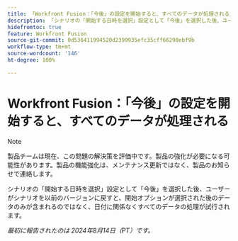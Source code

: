 ```yaml
---
title: 「Workfront Fusion：「今後」の設定を開始すると、すべてのデータが処理される」
description: 「シナリオの「開始する日時を選択」設定として「今後」を選択した後、ユーザーがシナリオを以前のバージョンに戻すと、開始オプションが選択された後のデータのみが含まれるのではなく、日付に関係なくすべてのデータの処理が試行されます。」
hidefromtoc: true
feature: Workfront Fusion
source-git-commit: 0d536411994520d2399935efc35cff66290ebf9b
workflow-type: tm+mt
source-wordcount: '146'
ht-degree: 100%

---
```



# Workfront Fusion：「今後」の設定を開始すると、すべてのデータが処理される

>[!NOTE]
>
>製品チームは現在、この問題の解決策を評価中です。製品の強化が必要になる可能性があります。製品の機能強化は、メンテナンス更新ではなく、製品のお知らせで連絡します。

シナリオの「開始する日時を選択」設定として「今後」を選択した後、ユーザーがシナリオを以前のバージョンに戻すと、開始オプションが選択された後のデータのみが含まれるのではなく、日付に関係なくすべてのデータの処理が試行されます。

_最初に報告されたのは 2024年8月14日（PT）です。_
